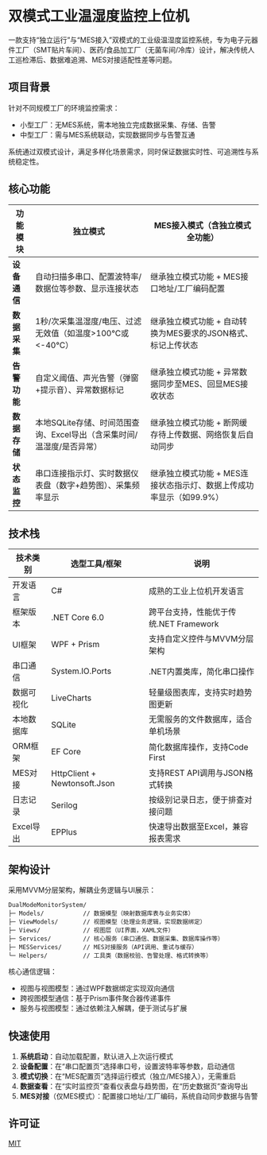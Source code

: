 # 双模式工业温湿度监控上位机

一款支持“独立运行”与“MES接入”双模式的工业级温湿度监控系统，专为电子元器件工厂（SMT贴片车间）、医药/食品加工厂（无菌车间/冷库）设计，解决传统人工巡检滞后、数据难追溯、MES对接适配性差等问题。


## 项目背景

针对不同规模工厂的环境监控需求：
- 小型工厂：无MES系统，需本地独立完成数据采集、存储、告警
- 中型工厂：需与MES系统联动，实现数据同步与告警互通

系统通过双模式设计，满足多样化场景需求，同时保证数据实时性、可追溯性与系统稳定性。


## 核心功能

| 功能模块       | 独立模式                                                                 | MES接入模式（含独立模式全功能）                                          |
|----------------|--------------------------------------------------------------------------|-------------------------------------------------------------------------|
| **设备通信**   | 自动扫描多串口、配置波特率/数据位等参数、显示连接状态                     | 继承独立模式功能 + MES接口地址/工厂编码配置                              |
| **数据采集**   | 1秒/次采集温湿度/电压、过滤无效值（如温度>100℃或<-40℃）                 | 继承独立模式功能 + 自动转换为MES要求的JSON格式、标记上传状态             |
| **告警功能**   | 自定义阈值、声光告警（弹窗+提示音）、异常数据标记                         | 继承独立模式功能 + 异常数据同步至MES、回显MES接收状态                   |
| **数据存储**   | 本地SQLite存储、时间范围查询、Excel导出（含采集时间/温湿度/是否异常）     | 继承独立模式功能 + 断网缓存待上传数据、网络恢复后自动同步               |
| **状态监控**   | 串口连接指示灯、实时数据仪表盘（数字+趋势图）、采集频率显示               | 继承独立模式功能 + MES连接状态指示灯、数据上传成功率显示（如99.9%）     |


## 技术栈

| 技术类别       | 选型工具/框架               | 说明                                  |
|----------------|----------------------------|---------------------------------------|
| 开发语言       | C#                         | 成熟的工业上位机开发语言              |
| 框架版本       | .NET Core 6.0              | 跨平台支持，性能优于传统.NET Framework |
| UI框架         | WPF + Prism                | 支持自定义控件与MVVM分层架构          |
| 串口通信       | System.IO.Ports            | .NET内置类库，简化串口操作            |
| 数据可视化     | LiveCharts                 | 轻量级图表库，支持实时趋势图更新      |
| 本地数据库     | SQLite                     | 无需服务的文件数据库，适合单机场景    |
| ORM框架        | EF Core                    | 简化数据库操作，支持Code First        |
| MES对接        | HttpClient + Newtonsoft.Json | 支持REST API调用与JSON格式转换        |
| 日志记录       | Serilog                    | 按级别记录日志，便于排查对接问题      |
| Excel导出      | EPPlus                     | 快速导出数据至Excel，兼容报表需求      |


## 架构设计

采用MVVM分层架构，解耦业务逻辑与UI展示：

```
DualModeMonitorSystem/
├─ Models/           // 数据模型（映射数据库表与业务实体）
├─ ViewModels/       // 视图模型（处理业务逻辑，实现数据绑定）
├─ Views/            // 视图层（UI界面，XAML文件）
├─ Services/         // 核心服务（串口通信、数据采集、数据库操作等）
├─ MESServices/      // MES对接服务（API调用、重试与缓存）
└─ Helpers/          // 工具类（数据校验、告警处理、格式转换等）
```

核心通信逻辑：
- 视图与视图模型：通过WPF数据绑定实现双向通信
- 跨视图模型通信：基于Prism事件聚合器传递事件
- 服务与视图模型：通过依赖注入解耦，便于测试与扩展


## 快速使用

1. **系统启动**：自动加载配置，默认进入上次运行模式
2. **设备配置**：在“串口配置页”选择串口号，设置波特率等参数，启动通信
3. **模式切换**：在“MES配置页”选择运行模式（独立/MES接入），无需重启
4. **数据查看**：在“实时监控页”查看仪表盘与趋势图，在“历史数据页”查询导出
5. **MES对接**（仅MES模式）：配置接口地址/工厂编码，系统自动同步数据与告警

## 许可证

[MIT](LICENSE)
